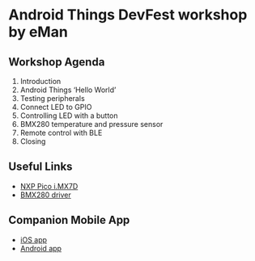 Android Things DevFest workshop by eMan
=======================================

Workshop Agenda
---------------

1. Introduction
2. Android Things ‘Hello World’
3. Testing peripherals
4. Connect LED to GPIO
5. Controlling LED with a button
6. BMX280 temperature and pressure sensor
7. Remote control with BLE
8. Closing

Useful Links
------------

* [NXP Pico i.MX7D](https://developer.android.com/things/hardware/imx7d)
* [BMX280 driver](https://github.com/androidthings/contrib-drivers/tree/master/bmx280)

Companion Mobile App
--------------------

* [iOS app](https://rink.hockeyapp.net/apps/937c7f9b738d40618d14b3a7f82422f9/app_versions/2)
* [Android app](https://rink.hockeyapp.net/apps/2fbbc9c70a9b4ca29c65ed3e4d8deb04/app_versions/2)
